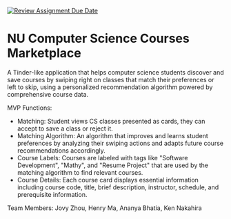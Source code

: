 [![Review Assignment Due Date](https://classroom.github.com/assets/deadline-readme-button-22041afd0340ce965d47ae6ef1cefeee28c7c493a6346c4f15d667ab976d596c.svg)](https://classroom.github.com/a/DBaAVOQl)

# NU Computer Science Courses Marketplace

A Tinder-like application that helps computer science students discover and save courses by swiping right on classes that match their preferences or left to skip, using a personalized recommendation algorithm powered by comprehensive course data.

MVP Functions:
- Matching: Student views CS classes presented as cards, they can accept to save a class or reject it.
- Matching Algorithm: An algorithm that improves and learns student preferences by analyzing their swiping actions and adapts future course recommendations accordingly.
- Course Labels: Courses are labeled with tags like "Software Development", "Mathy", and "Resume Project" that are used by the matching algorithm to find relevant courses.
- Course Details: Each course card displays essential information including course code, title, brief description, instructor, schedule, and prerequisite information.

Team Members: Jovy Zhou, Henry Ma, Ananya Bhatia, Ken Nakahira